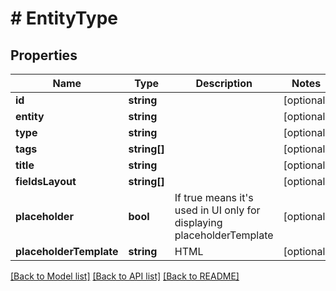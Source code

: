 # # EntityType

## Properties

Name | Type | Description | Notes
------------ | ------------- | ------------- | -------------
**id** | **string** |  | [optional] 
**entity** | **string** |  | [optional] 
**type** | **string** |  | [optional] 
**tags** | **string[]** |  | [optional] 
**title** | **string** |  | [optional] 
**fieldsLayout** | **string[]** |  | [optional] 
**placeholder** | **bool** | If true means it&#39;s used in UI only for displaying placeholderTemplate | [optional] 
**placeholderTemplate** | **string** | HTML | [optional] 

[[Back to Model list]](../../README.md#documentation-for-models) [[Back to API list]](../../README.md#documentation-for-api-endpoints) [[Back to README]](../../README.md)


